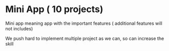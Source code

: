 # Mini App ( 10 projects)

Mini app meaning app with the important features ( additional features will not includes)

We push hard to implement multiple project as we can, so can increase the skill
